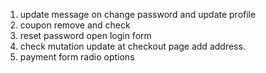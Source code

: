 1. update message on change password and update profile
2. coupon remove and check
3. reset password open login form
4. check mutation update at checkout page add address.
5. payment form radio options
<!-- 4. logout issues -->
